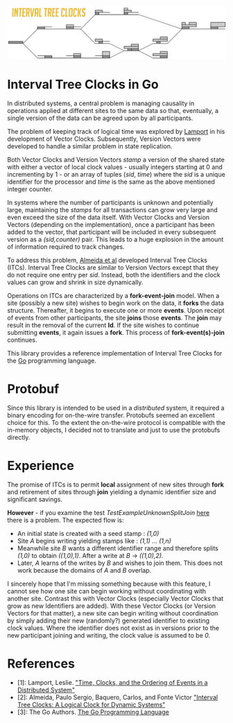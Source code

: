 ![Interval Tree Clocks](./doc/images/header.png)
# Interval Tree Clocks in Go

In distributed systems, a central problem is managing causality in
operations applied at different sites to the same data so that,
eventually, a single version of the data can be agreed upon by all
participants. 

The problem of keeping track of logical time was explored by 
[Lamport](#references) in his development of Vector Clocks. Subsequently, Version
Vectors were developed to handle a similar problem in state replication.

Both Vector Clocks and Version Vectors _stamp_ a version of the shared
state with either a vector of local clock values - usually integers
starting at 0 and incrementing by 1 - or an array of tuples (_sid_,
_time_) where the _sid_ is a unique identifier for the processor and
_time_ is the same as the above mentioned integer counter.

In systems where the number of participants is unknown and potentially
large, maintaining the _stamps_ for all transactions can grow very large
and even exceed the size of the data itself. With Vector Clocks and
Version Vectors (depending on the implementation), once a participant
has been added to the vector, that participant will be included in every
subsequent version as a _(sid,counter)_ pair. This leads to a huge
explosion in the amount of information required to track changes.

To address this problem, [Almeida et al](#references) developed Interval
Tree Clocks (ITCs). Interval Tree Clocks are similar to Version Vectors
except that they do not require one entry per _sid_. Instead, both the
identifiers and the clock values can grow and shrink in size
dynamically. 

Operations on ITCs are characterized by a **fork-event-join** model.
When a site (possibly a new site) wishes to begin work on the data, it
**forks** the data structure. Thereafter, it begins to execute one or
more **events**. Upon receipt of events from other participants, the
site **joins** those **events**. The **join** may result in the removal
of the current **Id**. If the site wishes to continue submitting
**events**, it again issues a **fork**. This process of
**fork-event(s)-join** continues.

This library provides a reference implementation of Interval Tree Clocks
for the [Go](#references) programming language.

# Protobuf

Since this library is intended to be used in a *distributed* system, it
required a binary encoding for on-the-wire transfer. Protobufs seemed an
excellent choice for this. To the extent the on-the-wire protocol is
compatible with the in-memory objects, I decided not to translate and
just to use the protobufs directly.

# Experience

The promise of ITCs is to permit **local** assignment of new sites
through **fork** and retirement of sites through **join** yielding a
dynamic identifier size and significant savings.

**However** - if you examine the test _TestExampleUnknownSplitJoin_
[here](./itc_test/Example_test.go) there is a problem. The expected flow
is:

* An initial state is created with a seed stamp : _(1,0)_
* Site _A_ begins writing yielding stamps like : _(1,1)_ ... _(1,n)_
* Meanwhile site _B_ wants a different identifier range and therefore
  splits _(1,0)_ to obtain _((1,0),1)_. After a write at _B_ ->
  _((1,0),2)_.
* Later, _A_ learns of the writes by _B_ and wishes to join them. This
  does not work because the domains of _A_ and _B_ overlap.
  
 I sincerely hope that I'm missing something because with this feature,
 I cannot see how one site can begin working without coordinating with
 another site. Contrast this with Vector Clocks (especially Vector
 Clocks that grow as new Identifiers are added). With these Vector
 Clocks (or Version Vectors for that matter), a new site can begin
 writing without coordination by simply adding their new (randomly?)
 generated identifier to existing clock values. Where the identifier
 does not exist as in versions prior to the new participant joining and
 writing, the clock value is assumed to be _0_.

# References

* [1]: Lamport, Leslie. ["Time, Clocks, and the Ordering of Events in a Distributed
        System"](https://lamport.azurewebsites.net/pubs/time-clocks.pdf)
* [2]: Almeida, Paulo Sergio, Baquero, Carlos, and Fonte Victor ["Interval Tree Clocks: A Logical Clock for Dynamic Systems"](http://gsd.di.uminho.pt/members/cbm/ps/itc2008.pdf)
* [3]: The Go Authors. [The Go Programming Language](https://golang.org)
